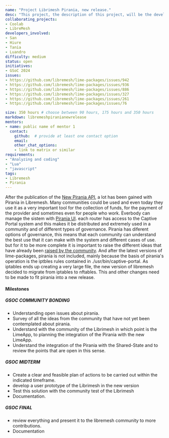 ```yaml
---
name: "Project Librimesh Pirania, new release."
desc: "This project, the description of this project, will be the development of a new release from Pirania sfor the new version of Librimesh based on OpenWRT 23."
collaborating_projects:
- Coolab
- LibreMesh
developers_involved:
- San
- Hiure
- Tania
- Luandro
difficulty: medium
status: open
initiatives:
- GSoC 2024
issues:
- https://github.com/libremesh/lime-packages/issues/942 
- https://github.com/libremesh/lime-packages/issues/936
- https://github.com/libremesh/lime-packages/issues/886
- https://github.com/libremesh/lime-packages/issues/327
- https://github.com/libremesh/lime-packages/issues/261
- https://github.com/libremesh/lime-packages/issues/76

size: 350 hours # choose between 90 hours, 175 hours and 350 hours
markdown: libremeshpiranianewrelease
mentors:
- name: public name of mentor 1
  contact:
    github:  # provide at least one contact option
    email: 
    other_chat_options:
    - link to matrix or similar
requirements:
- "Analyzing and coding"
- "Lua"
- "javascript"
tags:
- Libremesh
- Pirania
---
```


After the publication of the  [New Pirania API](https://github.com/libremesh/lime-packages/pull/893), a lot has been gained with Pirania in Libremesh.
Many communities could be used and even today they use it as a very important tool for the collection of funds, for the payment of the provider and sometimes even for people who work.
Everbody can manage the sistem with [Pirania UI](https://github.com/libremesh/lime-app/pull/329).
each router has access to the Captive Portal system and this makes it be distributed and extremely used in a community and of different types of governance. Pirania has diferent options of governance, this means that each community can understand the best use that it can make with the system and different cases of use.
but for it to be more complete it is important to raise the different ideas that have already been [raised by the community](https://github.com/libremesh/lime-packages/issues/76).
And after the latest versions of lime-packages, pirania is not included, mainly because the basis of pirania's operation is the iptbles rules contained in ./usr/bin/captive-portal. As iptables ends up creating a very large file, the new version of libremesh decided to migrate from iptables to nftables.
This and other changes need to be made to fit pirania into a new release.


#### Milestones

##### GSOC COMMUNITY BONDING

* Understanding open issues about pirania.
* Survey of all the ideas from the community that have not yet been contemplated about pirania.
* Understand with the community of the Librimesh in which point is the LimeApp, to planning the integration of the Pirania with the new LimeApp.
* Understand the integration of the Pirania with the Shared-State and to review the points that are open in this sense.

##### GSOC MIDTERM

* Create a clear and feasible plan of actions to be carried out within the indicated timeframe.
* develop a user prototype of the Librimesh in the new version
* Test this solution with the community test of the Librimesh
* Documentation.

##### GSOC FINAL

* review everything and present it to the libremesh community to more contributions.
* Documentation